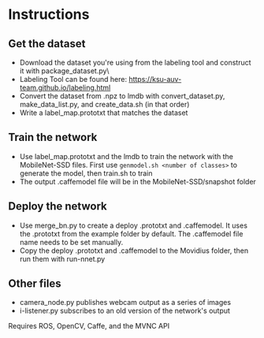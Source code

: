 # Instructions

## Get the dataset
* Download the dataset you're using from the labeling tool and construct it with package_dataset.py\
* Labeling Tool can be found here: https://ksu-auv-team.github.io/labeling.html
* Convert the dataset from .npz to lmdb with convert_dataset.py, make_data_list.py, and create_data.sh (in that order)
* Write a label_map.prototxt that matches the dataset

## Train the network
* Use label_map.prototxt and the lmdb to train the network with the MobileNet-SSD files. First use `genmodel.sh <number of classes>` to generate the model, then train.sh to train
* The output .caffemodel file will be in the MobileNet-SSD/snapshot folder

## Deploy the network
* Use merge_bn.py to create a deploy .prototxt and .caffemodel. It uses the .prototxt from the example folder by default. The .caffemodel file name needs to be set manually.
* Copy the deploy .prototxt and .caffemodel to the Movidius folder, then run them with run-nnet.py

## Other files
* camera_node.py publishes webcam output as a series of images
* i-listener.py subscribes to an old version of the network's output

Requires ROS, OpenCV, Caffe, and the MVNC API
